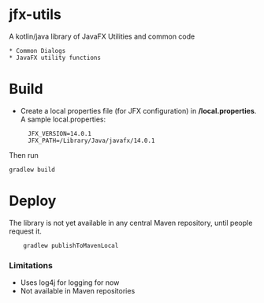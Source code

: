 # jfx-utils

A kotlin/java library of JavaFX Utilities and common code

    * Common Dialogs
    * JavaFX utility functions


# Build

* Create a local properties file (for JFX configuration) in **<repo>/local.properties**. A sample local.properties:

        JFX_VERSION=14.0.1
        JFX_PATH=/Library/Java/javafx/14.0.1


Then run

    gradlew build

# Deploy

The library is not yet available in any central Maven repository, until people request it.

        gradlew publishToMavenLocal 

### Limitations
* Uses log4j for logging for now
* Not available in Maven repositories
